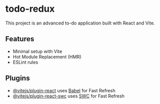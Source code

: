 # todo-redux

This project is an advanced to-do application built with React and Vite.

## Features
- Minimal setup with Vite
- Hot Module Replacement (HMR)
- ESLint rules

## Plugins
- [@vitejs/plugin-react](https://github.com/vitejs/vite-plugin-react/blob/main/packages/plugin-react/README.md) uses [Babel](https://babeljs.io/) for Fast Refresh
- [@vitejs/plugin-react-swc](https://github.com/vitejs/vite-plugin-react-swc) uses [SWC](https://swc.rs/) for Fast Refresh
